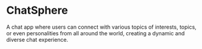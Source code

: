 # ChatSphere
A chat app where users can connect with various topics of interests, topics, or even personalities from all around the world, creating a dynamic and diverse chat experience.
